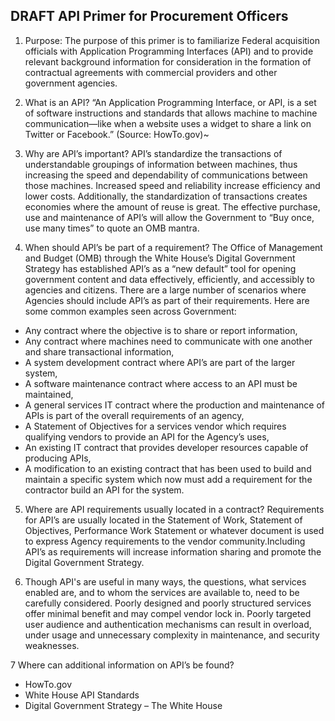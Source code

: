 ## DRAFT API Primer for Procurement Officers


1. Purpose:  The purpose of this primer is to familiarize Federal acquisition officials with Application Programming Interfaces (API) and to provide relevant background information for consideration in the formation of contractual agreements with commercial providers and other government agencies.  

2. What is an API?  “An Application Programming Interface, or API, is a set of software instructions and standards that allows machine to machine communication—like when a website uses a widget to share a link on Twitter or Facebook.” (Source: HowTo.gov)~

3. Why are API’s important?  API’s standardize the transactions of understandable groupings of information between machines, thus increasing the speed and dependability of communications between those machines.  Increased speed and reliability increase efficiency and lower costs.  Additionally, the standardization of transactions creates economies where the amount of reuse is great. The effective purchase, use and maintenance of API’s will allow the Government to “Buy once, use many times” to quote an OMB mantra.

4. When should API’s be part of a requirement?  The Office of Management and Budget (OMB) through the White House’s Digital Government Strategy has established API’s as a “new default” tool for opening government content and data effectively, efficiently, and accessibly to agencies and citizens. There are a large number of scenarios where Agencies should include API’s as part of their requirements.  Here are some common examples seen across Government:
* Any contract where the objective is to share or report information,
* Any contract where machines need to communicate with one another and share transactional information,
* A system development contract where API’s are part of the larger system,
* A software maintenance contract where access to an API must be maintained,
* A general services IT contract where the production and maintenance of APIs is part of the overall requirements of an agency,
* A Statement of Objectives for a services vendor which requires qualifying vendors to provide an API for the Agency’s uses,
* An existing IT contract that provides developer resources capable of producing APIs,
* A modification to an existing contract that has been used to build and maintain a specific system which now must add a requirement for the contractor build an API for the system.

5.	Where are API requirements usually located in a contract?  Requirements for API’s are usually located in the Statement of Work, Statement of Objectives, Performance Work Statement or whatever document is used to express Agency requirements to the vendor community.Including API’s as requirements will increase information sharing and promote the Digital Government Strategy.

6.	Though API's are useful in many ways, the questions, what services enabled are, and to whom the services are available to, need to be carefully considered. Poorly designed and poorly structured services offer minimal benefit and may compel vendor lock in. Poorly targeted user audience and authentication mechanisms can result in overload, under usage and unnecessary complexity in maintenance, and security weaknesses.

7	Where can additional information on API’s be found?
* HowTo.gov 
* White House API Standards
* Digital Government Strategy – The White House 

